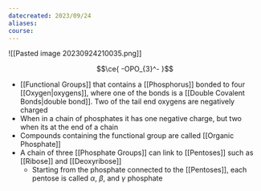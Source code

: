 ```yaml
---
datecreated: 2023/09/24
aliases: 
course:
---
```

![[Pasted image 20230924210035.png]]

$$\ce{ -OPO_{3}^- }$$

- [[Functional Groups]] that contains a [[Phosphorus]] bonded to four [[Oxygen|oxygens]], where one of the bonds is a [[Double Covalent Bonds|double bond]]. Two of the tail end oxygens are negatively charged
- When in a chain of phosphates it has one negative charge, but two when its at the end of a chain
- Compounds containing the functional group are called [[Organic Phosphate]]
- A chain of three [[Phosphate Groups]] can link to [[Pentoses]] such as [[Ribose]] and [[Deoxyribose]]
	- Starting from the phosphate connected to the [[Pentoses]], each pentose is called $\alpha$, $\beta$, and $\gamma$ phosphate